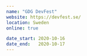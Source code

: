 ```yaml
---
name: "GDG DevFest"
website: https://devfest.se/
location: Sweden
online: true

date_start: 2020-10-16
date_end:   2020-10-17
---
```

